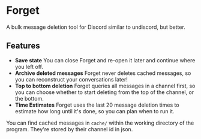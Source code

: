 # Forget
A bulk message deletion tool for Discord similar to undiscord, but better.

## Features
- **Save state** You can close Forget and re-open it later and continue where you left off.
- **Archive deleted messages** Forget never deletes cached messages, so you can reconstruct your conversations later!
- **Top to bottom deletion** Forget queries all messages in a channel first, so you can choose whether to start deleting from the top of the channel, or the bottom.
- **Time Estimates** Forget uses the last 20 message deletion times to estimate how long until it's done, so you can plan when to run it.

You can find cached messages in `cache/` within the working directory of the program. They're stored by their channel id in json.